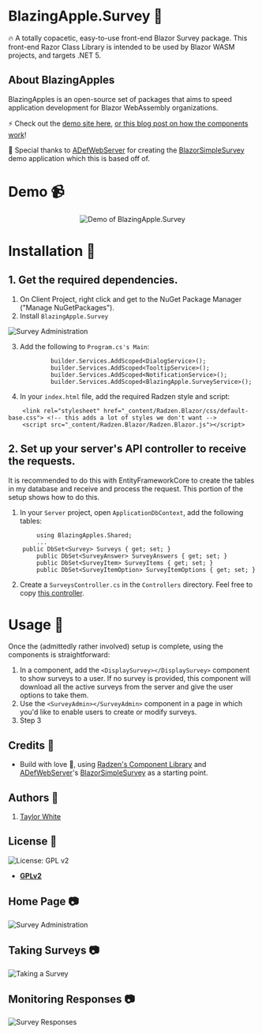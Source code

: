 # BlazingApple.Survey :apple:

:fire:  A totally copacetic, easy-to-use front-end Blazor Survey package.
This front-end Razor Class Library is intended to be used by Blazor WASM projects, and targets .NET 5.

## About BlazingApples
BlazingApples is an open-source set of packages that aims to speed application development for Blazor WebAssembly organizations.

:zap: Check out the [demo site here](https://blazorsimplesurvey.azurewebsites.net/displaysurvey), [or this blog post on how the components work](https://blazorhelpwebsite.com/ViewBlogPost/44)!

:clap: Special thanks to [ADefWebServer](https://github.com/ADefWebserver/BlazorSimpleSurvey/commits?author=ADefWebserver) for creating the [BlazorSimpleSurvey](https://github.com/ADefWebserver/BlazorSimpleSurvey) demo application which this is based off of.

# Demo :video_camera:

<p align="center">
  <img alt="Demo of BlazingApple.Survey" src="https://github.com/BlazingApple/Survey/blob/main/README/BlazingApplesDemo.gif?raw=true" style="max-width:1000px;">
</p>

# Installation :wrench:

## 1. Get the required dependencies.

1. On Client Project, right click and get to the NuGet Package Manager ("Manage NuGetPackages").
2. Install `BlazingApple.Survey`
<img alt="Survey Administration" src="https://github.com/BlazingApple/Survey/blob/main/README/InstallBlazingApplePackage.png?raw=true" style="max-width:1000px;">

3. Add the following to `Program.cs's Main`:
```
			builder.Services.AddScoped<DialogService>();
			builder.Services.AddScoped<TooltipService>();
			builder.Services.AddScoped<NotificationService>();
			builder.Services.AddScoped<BlazingApple.SurveyService>();
```

4. In your `index.html` file, add the required Radzen style and script:
```
    <link rel="stylesheet" href="_content/Radzen.Blazor/css/default-base.css"> <!-- this adds a lot of styles we don't want -->
    <script src="_content/Radzen.Blazor/Radzen.Blazor.js"></script>
```

## 2. Set up your server's API controller to receive the requests.
It is recommended to do this with EntityFrameworkCore to create the tables in my database and receive and process the request. This portion of the setup shows how to do this.

1. In your `Server` project, open `ApplicationDbContext`, add the following tables:
```
		using BlazingApples.Shared;
		...
    public DbSet<Survey> Surveys { get; set; }
		public DbSet<SurveyAnswer> SurveyAnswers { get; set; }
		public DbSet<SurveyItem> SurveyItems { get; set; }
		public DbSet<SurveyItemOption> SurveyItemOptions { get; set; }
```
2. Create a `SurveysController.cs` in the `Controllers` directory. Feel free to copy [this controller](#).


# Usage :muscle:

Once the (admittedly rather involved) setup is complete, using the components is straightforward:

1. In a component, add the `<DisplaySurvey></DisplaySurvey>` component to show surveys to a user. If no survey is provided, this component will download all the active surveys from the server and give the user options to take them.
2. Use the `<SurveyAdmin></SurveyAdmin>` component in a page in which you'd like to enable users to create or modify surveys.
3. Step 3

## Credits :white_flower:

- Build with love :blue_heart:, using [Radzen's Component Library](https://razor.radzen.com/) and [ADefWebServer](https://github.com/ADefWebserver/BlazorSimpleSurvey/commits?author=ADefWebserver)'s [BlazorSimpleSurvey](https://github.com/ADefWebserver/BlazorSimpleSurvey) as a starting point.

## Authors :pencil:

1. [Taylor White](https://twitter.com/taychasewhite)

## License :scroll:

![License: GPL v2](https://img.shields.io/badge/License-GPL%20v2-blue.svg)

- **[GPLv2](https://www.gnu.org/licenses/old-licenses/gpl-2.0.en.html)**

## Home Page :camera:
<img alt="Survey Administration" src="https://github.com/BlazingApple/Survey/blob/main/README/SurveyAdmin.png?raw=true" style="max-width:1000px;">

## Taking Surveys :camera:
<img alt="Taking a Survey" src="https://github.com/BlazingApple/Survey/blob/main/README/Taking%20a%20Survey.png?raw=true" style="max-width:1000px;">

## Monitoring Responses :camera:
<img alt="Survey Responses" src="https://github.com/BlazingApple/Survey/blob/main/README/SurveyResults.png?raw=true" style="max-width:1000px;">

